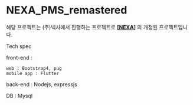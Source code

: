 # NEXA_PMS_remastered

해당 프로젝트는 (주)넥사에서 진행하는 프로젝트로 **[[NEXA](https://github.com/tjrdud123/NEXA)]** 의 개정된 프로젝트입니다.

Tech spec

front-end : </br>

    web : Bootstrap4, pug
    mobile app : Flutter

back-end : Nodejs, expressjs

DB : Mysql